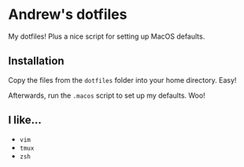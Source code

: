 # Andrew's dotfiles

My dotfiles! Plus a nice script for setting up MacOS defaults.

## Installation

Copy the files from the `dotfiles` folder into your home directory. Easy!

Afterwards, run the `.macos` script to set up my defaults. Woo! 

## I like...

- `vim`
- `tmux`
- `zsh`
